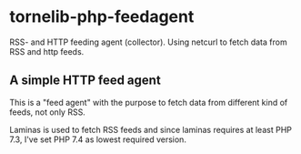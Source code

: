 # tornelib-php-feedagent

RSS- and HTTP feeding agent (collector). Using netcurl to fetch data from RSS and http feeds.

## A simple HTTP feed agent

This is a "feed agent" with the purpose to fetch data from different kind of feeds, not only RSS.

Laminas is used to fetch RSS feeds and since laminas requires at least PHP 7.3, I've set PHP 7.4 as lowest required version.
